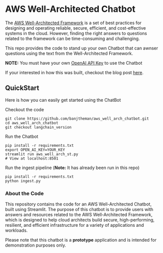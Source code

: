 # AWS Well-Architected Chatbot

The [AWS Well-Architected Framework](https://aws.amazon.com/architecture/well-architected/) is a set of best practices for designing and operating reliable, secure, efficient, and cost-effective systems in the cloud. However, finding the right answers to questions related to the framework can be time-consuming and challenging. 

This repo provides the code to stand up your own Chatbot that can awnser questions using the text from the Well-Architected Framework.

**NOTE:** You must have your own [OpenAI API Key](https://platform.openai.com/account/api-keys) to use the Chatbot

If your interested in how this was built, checkout the blog post [here](https://www.buildon.aws/posts/well-arch-chatbot).

## QuickStart

Here is how you can easily get started using the ChatBot

Checkout the code
```
git clone https://github.com/banjtheman/aws_well_arch_chatbot.git
cd aws_well_arch_chatbot
git checkout langchain_version
```

Run the Chatbot
```
pip install -r requirements.txt
export OPEN_AI_KEY=YOUR_KEY
streamlit run aws_well_arch_st.py
# View at localhost:8501
```

Run the ingest pipeline (**Note:** It has already been run in this repo)
```
pip install -r requirements.txt
python ingest.py
```

### About the Code

This repository contains the code for an AWS Well-Architected Chatbot, built using Streamlit. The purpose of this chatbot is to provide users with answers and resources related to the AWS Well-Architected Framework, which is designed to help cloud architects build secure, high-performing, resilient, and efficient infrastructure for a variety of applications and workloads.

Please note that this chatbot is a **prototype** application and is intended for demonstration purposes only.
